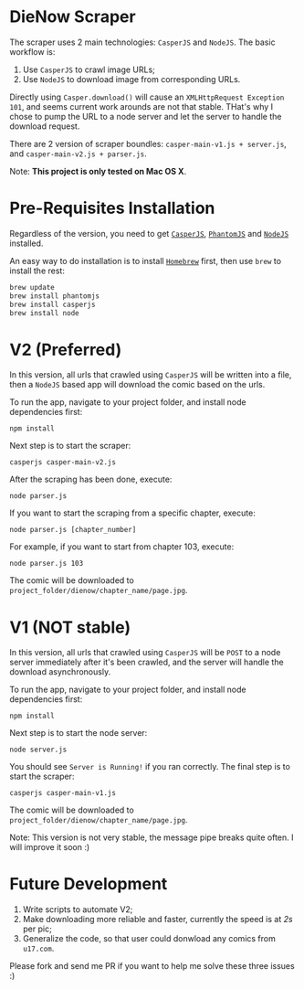 # DieNow Scraper
The scraper uses 2 main technologies: `CasperJS` and `NodeJS`. The basic workflow is:

1. Use `CasperJS` to crawl image URLs;
2. Use `NodeJS` to download image from corresponding URLs.

Directly using `Casper.download()` will cause an `XMLHttpRequest Exception 101`, and seems current work arounds are not that stable. THat's why I chose to pump the URL to a node server and let the server to handle the download request.

There are 2 version of scraper boundles: `casper-main-v1.js + server.js`, and `casper-main-v2.js + parser.js`.

Note: **This project is only tested on Mac OS X**.

# Pre-Requisites Installation
Regardless of the version, you need to get [`CasperJS`](http://docs.casperjs.org/en/latest/installation.html), [`PhantomJS`](http://phantomjs.org/download.html) and [`NodeJS`](https://nodejs.org/download/) installed.

An easy way to do installation is to install [`Homebrew`](brew.sh/) first, then use `brew` to install the rest:

```sh
brew update
brew install phantomjs
brew install casperjs
brew install node
```

# V2 (Preferred)
In this version, all urls that crawled using `CasperJS` will be written into a file, then a `NodeJS` based app will download the comic based on the urls.

To run the app, navigate to your project folder, and install node dependencies first:

`npm install`

Next step is to start the scraper:

`casperjs casper-main-v2.js`

After the scraping has been done, execute:

`node parser.js`

If you want to start the scraping from a specific chapter, execute:

`node parser.js [chapter_number]`

For example, if you want to start from chapter 103, execute:

`node parser.js 103`

The comic will be downloaded to `project_folder/dienow/chapter_name/page.jpg`.

# V1 (NOT stable)
In this version, all urls that crawled using `CasperJS` will be `POST` to a node server immediately after it's been crawled, and the server will handle the download asynchronously.

To run the app, navigate to your project folder, and install node dependencies first:

`npm install`

Next step is to start the node server:

`node server.js`

You should see `Server is Running!` if you ran correctly. The final step is to start the scraper:

`casperjs casper-main-v1.js`

The comic will be downloaded to `project_folder/dienow/chapter_name/page.jpg`.

Note: This version is not very stable, the message pipe breaks quite often. I will improve it soon :)

# Future Development
1. Write scripts to automate V2;
2. Make downloading more reliable and faster, currently the speed is at *2s* per pic;
3. Generalize the code, so that user could donwload any comics from `u17.com`.

Please fork and send me PR if you want to help me solve these three issues :)
